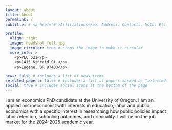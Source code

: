 ```yaml
---
layout: about
title: About
permalink: /
subtitle: # <a href='#'>Affiliations</a>. Address. Contacts. Moto. Etc.

profile:
  align: right
  image: headshot_full.jpg
  image_circular: true # crops the image to make it circular
  more_info: >
    <p>PLC 521</p>
    <p>1415 Kincaid St.</p>
    <p>Eugene, OR 97403</p>

news: false # includes a list of news items
selected_papers: false # includes a list of papers marked as "selected={true}"
social: true # includes social icons at the bottom of the page
---
```


I am an economics PhD candidate at the University of Oregon. I am an applied microeconomist with interests in education, labor and public economics with a specific interest in researching how public policies impact labor retention, schooling outcomes, and criminality. I will be on the job market for the 2024-2025 academic year.
